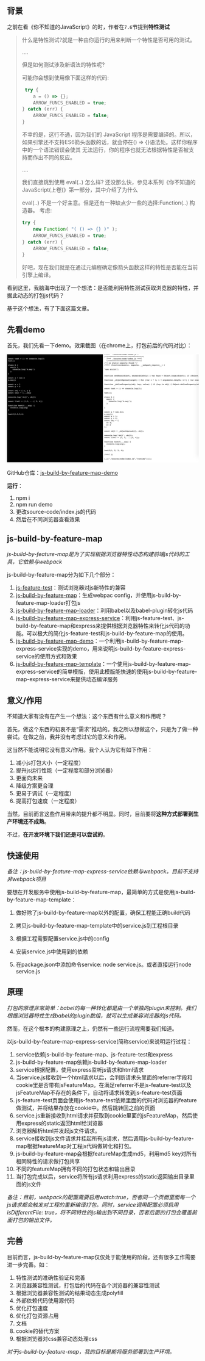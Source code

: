 
## 背景

之前在看《你不知道的JavaScript》的时，作者在`7.6`节提到**特性测试**

> 什么是特性测试?就是一种由你运行的用来判断一个特性是否可用的测试。 
>
> ....
>
> 但是如何测试涉及新语法的特性呢?
>
> 可能你会想到使用像下面这样的代码:
>
> ```javascript
>  try {
>     a = () => {};
>     ARROW_FUNCS_ENABLED = true;
> } catch (err) {
>     ARROW_FUNCS_ENABLED = false;
> }
> ```
>
> 不幸的是，这行不通，因为我们的 JavaScript 程序是需要编译的。所以，如果引擎还不支持ES6箭头函数的话，就会停在() => {}语法处。这样你程序中的一个语法错误会使其 无法运行，你的程序也就无法根据特性是否被支持而作出不同的反应。 
>
> ....
>
> 我们直接跳到使用 eval(..) 怎么样?
> 还没那么快，参见本系列《你不知道的 JavaScript(上卷)》第一部分，其中介绍了为什么 
>
> eval(..) 不是一个好主意。但是还有一种缺点少一些的选择:Function(..) 构造器。 考虑: 
>
> ```javascript
> try {
>     new Function( "( () => {} )" );
>     ARROW_FUNCS_ENABLED = true;
> } catch (err) {
>     ARROW_FUNCS_ENABLED = false;
> }
> ```
>
> 好吧，现在我们就是在通过元编程确定像箭头函数这样的特性是否能在当前引擎上编译。 

看到这里，我脑海中出现了一个想法：是否能利用特性测试获取浏览器的特性，并据此动态的打包js代码？

基于这个想法，有了下面这篇文章。



## 先看demo

首先，我们先看一下demo。效果截图（在chrome上，打包前后的代码对比）：

![demo](./file/demo.png)

GitHub仓库：[js-build-by-feature-map-demo](https://github.com/ganshuai/js-build-by-feature-map-demo.git)

**运行**：

1. npm i
2. npm run demo
3. 更改source-code/index.js的代码
4. 然后在不同浏览器查看效果



## js-build-by-feature-map

*js-build-by-feature-map是为了实现根据浏览器特性动态构建前端js代码的工具，它依赖与webpack*

js-build-by-feature-map分为如下几个部分：

1. [js-feature-test](https://github.com/ganshuai/js-feature-test.git)：测试浏览器对js新特性的兼容
2. [js-build-by-feature-map](https://github.com/ganshuai/js-build-by-feature-map.git)：生成webpac config，并使用js-build-by-feature-map-loader打包js
3. [js-build-by-feature-map-loader](https://github.com/ganshuai/js-build-by-feature-map-loader.git)：利用babel以及babel-plugin转化js代码
4. [js-build-by-feature-map-express-service](https://github.com/ganshuai/js-build-by-feature-map-express-service.git)：利用js-feature-test、js-build-by-feature-map和express来提供根据浏览器特性来转化js代码的功能。可以极大的简化js-feature-test和js-build-by-feature-map的使用。
5. [js-build-by-feature-map-demo](https://github.com/ganshuai/js-build-by-feature-map-demo.git)：一个利用js-build-by-feature-map-express-service实现的demo，用来说明js-build-by-feature-express-service的使用方式和效果
6. [js-build-by-feature-map-template](https://github.com/ganshuai/js-build-by-feature-map-template.git)：一个使用js-build-by-feature-map-express-service的简单模版，使用此模版能快速的使用js-build-by-feature-map-express-service来提供动态编译服务



## 意义/作用

不知道大家有没有在产生一个想法：这个东西有什么意义和作用呢？

首先，做这个东西的初衷不是“需求”推动的。我之所以想做这个，只是为了做一种尝试。在做之前，我并没有考虑过它的意义和作用。

这当然不能说明它没有意义/作用。我个人认为它有如下作用：

1. 减小js打包大小（一定程度）
2. 提升js运行性能（一定程度和部分浏览器）
3. 更面向未来
4. 降级方案更合理
5. 更易于调试（一定程度）
6. 提高打包速度（一定程度）

当然，目前而言这些作用带来的提升都不明显。同时，目前要将**这种方式部署到生产环境还不成熟**。

不过，**在开发环境下我们还是可以尝试的**。



## 快速使用

*备注：js-build-by-feature-map-express-service依赖与webpack。目前不支持非webpack项目*

要想在开发服务中使用js-build-by-feature-map，最简单的方式是使用js-build-by-feature-map-template：

1. 做好除了js-build-by-feature-map以外的配置，确保工程能正确build代码

2. 拷贝js-build-by-feature-map-template中的service.js到工程根目录

3. 根据工程需要配置service.js中的config

4. 安装service.js中使用到的依赖

5. 在package.json中添加命令service: node service.js。或者直接运行node service.js



## 原理

*打包的原理非常简单：babel的每一种转化都是由一个单独的plugin来控制。我们根据浏览器特性生成babel的plugin数组，就可以生成兼容浏览器的js代码。*

然而，在这个根本的构建原理之上，仍然有一些运行流程需要我们知道。

以js-build-by-feature-map-express-service(简称service)来说明运行过程：

1. service依赖js-build-by-feature-map、js-feature-test和express
2. js-build-by-feature-map依赖js-build-by-feature-map-loader
3. service根据配置，使用express监听js请求和html请求
4. 当service.js接收到一个html请求以后，会判断请求头里面的referrer字段和cookie里是否带有jsFeatureMap。在满足referrer不是js-feature-test以及jsFeatureMap不存在的条件下，自动将请求转发到js-feature-test页面
5. js-feature-test页面会使用js-feature-test依赖里面的代码对浏览器的feature做测试，并将结果存放在cookie中。然后跳转回之前的页面
6. service.js重新接收到html请求并获取到cookie里面的jsFeatureMap，然后使用express的static返回html给浏览器
7. 浏览器解析html并发起js文件请求。
8. service接收到js文件请求并挂起所有js请求，然后调用js-build-by-feature-map根据featureMap对工程js代码做转化和打包。
9. js-build-by-feature-map会根据featureMap生成md5，利用md5 key对所有相同特性的请求做打包共享
10. 不同的featureMap拥有不同的打包状态和输出目录
11. 当打包完成以后，service将所有js请求利用express的static返回输出目录里面的js文件

*备注：目前，webpack的配置需要启用watch:true，否者同一个页面里面每一个js请求都会触发对工程的重新编译打包。同时，service调用配置必须启用isDifferentFile: true，将不同特性的js输出到不同目录，否者后面的打包会覆盖前面打包的输出文件。*



## 完善

目前而言，js-build-by-feature-map仅仅处于能使用的阶段。还有很多工作需要进一步完善。如：

1. 特性测试的准确性验证和完善
2. 浏览器兼容性测试，打包后的代码在各个浏览器的兼容性测试
3. 根据浏览器兼容性测试的结果动态生成polyfill
4. 外部依赖代码使用源代码
5. 优化打包速度
6. 优化打包资源占用
7. 文档
8. cookie的替代方案
9. 根据浏览器对css兼容动态处理css



*对于js-build-by-feature-map，我的目标是能将服务部署到生产环境。*